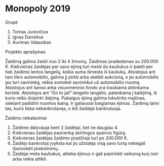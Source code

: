 # Monopoly 2019

Grupė
1. Tomas Jurevičius
2. Ignas Danielius
3. Aurimas Valauskas


Projekto aprašymas

Žaidimą galima žaisti nuo 2 iki 4 žmonių. Žaidimas pradedamas su 200.000 €. Kiekvienas
žaidėjas per savo ėjimą turi mesti du kauliukus ir paeiti per tiek žaidimo lentos langelių,
kokia suma išmesta iš kauliukų. Atsistojus ant tam tikro automobilio, galima jį pirkti arba
skelbti aukcioną, o jei automobilis jau turi savininką, reikia sumokėt savininkui už
automobilio nuomą. Atsistojus ant šanso arba visuomeninio fondo yra traukiama atitinkama
kortelė. Atsistojus ant “Go to jail” langelio langelio, patenkama į kalėjimą, iš kurio reiks
išsipirkt išėjimą. Pabaigus ėjimą galima tobulintis mašinas, siekiant padidint nuomos kainą. Ir
galiausiai baigiamas ėjimas.
Žaidimą laimi tas, kuris lieka nebankrutavęs, o kiti žaidėjai bankrutuoja.

Žaidimo reikalavimai
1. Žaidime dalyvauja bent 2 žaidėjai, bet ne daugiau 4.
2. Kiekvienas žaidėjas pasirenką skirtingos spalvos figūrą.
3. Kiekvienas žaidėjas žaidimo pradžioje turi po 200.000 €.
4. Žaidėjo bankrotas įvyksta kai jis užstatęs visą savo turtą nebegali išsimokėti
įsiskolinimų.
5. Žaidėjai meta kauliukus, atlieka ėjimus ir gali pasirinkti veiksmą kurį nori arba reikia
atlikti.
